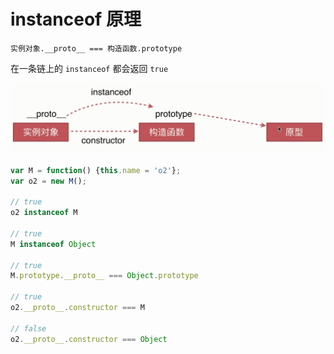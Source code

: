 # instanceof 原理

`实例对象.__proto__ === 构造函数.prototype`

在一条链上的 `instanceof` 都会返回 `true`

![](./media/instanceof.png)

```js
var M = function() {this.name = 'o2'};
var o2 = new M();

// true
o2 instanceof M

// true
M instanceof Object

// true
M.prototype.__proto__ === Object.prototype

// true
o2.__proto__.constructor === M

// false
o2.__proto__.constructor === Object
```